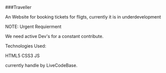 ###Traveller

An Website for booking tickets for fligts, currently it is in underdevelopment

NOTE: Urgent Requierment

We need active Dev's for a constant contribute.


Technologies Used:

HTML5
CSS3
JS

currently handle by LiveCodeBase.





